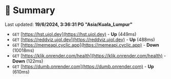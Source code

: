 # 📖 Summary
Last updated: **19/6/2024, 3:36:31 PG "Asia/Kuala_Lumpur"**

- `GET` [https://hst.ujol.dev](https://hst.ujol.dev) - **Up** (449ms)
- `GET` [https://reddviz.ujol.dev](https://reddviz.ujol.dev) - **Up** (488ms)
- `GET` [https://memeapi.cyclic.app](https://memeapi.cyclic.app) - **Down** (10018ms)
- `GET` [https://klik.onrender.com/health](https://klik.onrender.com/health) - **Down** (122ms)
- `GET` [https://dumb.onrender.com](https://dumb.onrender.com) - **Up** (610ms)
